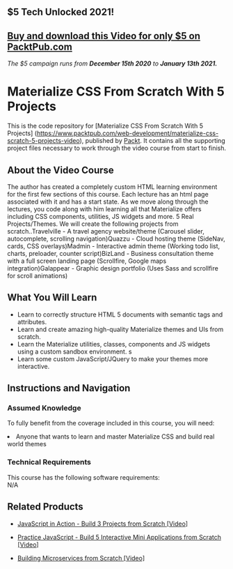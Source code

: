 ## $5 Tech Unlocked 2021!
[Buy and download this Video for only $5 on PacktPub.com](https://www.packtpub.com/product/materialize-css-from-scratch-with-5-projects-video/9781789538724)
-----
*The $5 campaign         runs from __December 15th 2020__ to __January 13th 2021.__*

# Materialize CSS From Scratch With 5 Projects	
This is the code repository for [Materialize CSS From Scratch With 5 Projects] (https://www.packtpub.com/web-development/materialize-css-scratch-5-projects-video), published by [Packt](https://www.packtpub.com/?utm_source=github). It contains all the supporting project files necessary to work through the video course from start to finish.
## About the Video Course
The author has created a completely custom HTML learning environment for the first few sections of this course. Each lecture has an html page associated with it and has a start state. As we move along through the lectures, you code along with him learning all that Materialize offers including CSS components, utilities, JS widgets and more. 5 Real Projects/Themes. We will create the following projects from scratch..Travelville - A travel agency website/theme (Carousel slider, autocomplete, scrolling navigation)Quazzu - Cloud hosting theme (SideNav, cards, CSS overlays)Madmin - Interactive admin theme (Working todo list, charts, preloader, counter script)BizLand - Business consultation theme with a full screen landing page (Scrollfire, Google maps integration)Galappear - Graphic design portfolio (Uses Sass and scrollfire for scroll animations)

<H2>What You Will Learn</H2>
<DIV class=book-info-will-learn-text>
<UL>
<LI> Learn to correctly structure HTML 5 documents with semantic tags and attributes. </LI>
<LI> Learn and create amazing high-quality Materialize themes and UIs from scratch. </LI>
<LI> Learn the Materialize utilities, classes, components and JS widgets using a custom sandbox environment. s</LI>
<LI> Learn some custom JavaScript/JQuery to make your themes more interactive.</LI>
</UL></DIV>

## Instructions and Navigation
### Assumed Knowledge
To fully benefit from the coverage included in this course, you will need:<br/>
<DIV class=book-info-will-learn-text>
<LI> Anyone that wants to learn and master Materialize CSS and build real world themes</LI> 
<DIV>

### Technical Requirements
This course has the following software requirements:<br/>
N/A

## Related Products
* [JavaScript in Action - Build 3 Projects from Scratch [Video]](https://www.packtpub.com/application-development/javascript-action-build-3-projects-scratch-video)

* [Practice JavaScript - Build 5 Interactive Mini Applications from Scratch [Video]](https://www.packtpub.com/application-development/practice-javascript-build-5-interactive-mini-applications-scratch-video)

* [Building Microservices from Scratch [Video]](https://www.packtpub.com/application-development/building-microservices-scratch-video)
